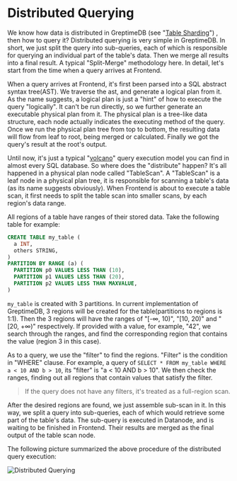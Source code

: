 # Distributed Querying

We know how data is distributed in GreptimeDB (see "[Table Sharding][1]") , then how to query it?
Distributed querying is very simple in GreptimeDB. In short, we just split the query into
sub-queries, each of which is responsible for querying an individual part of the table's data. Then
we merge all results into a final result. A typical "Split-Merge" methodology here. In detail,
let's start from the time when a query arrives at Frontend.

When a query arrives at Frontend, it's first been parsed into a SQL abstract syntax tree(AST). We
traverse the ast, and generate a logical plan from it. As the name suggests, a logical plan is just
a "hint" of how to execute the query "logically". It can't be run directly, so we further generate
an executable physical plan from it. The physical plan is a tree-like data structure, each node
actually indicates the executing method of the query. Once we run the physical plan tree from top
to bottom, the resulting data will flow from leaf to root, being merged or calculated. Finally we
got the query's result at the root's output.

Until now, it's just a typical "[volcano][2]" query execution model you can find in almost every SQL
database. So where does the "distribute" happen? It's all happened in a physical plan node called
"TableScan". A "TableScan" is a leaf node in a physical plan tree, it is responsible for scanning a
table's data (as its name suggests obviously). When Frontend is about to execute a table scan, it
first needs to split the table scan into smaller scans, by each region's data range.

[1]: ./table-sharding.md
[2]: https://paperhub.s3.amazonaws.com/dace52a42c07f7f8348b08dc2b186061.pdf

All regions of a table have ranges of their stored data. Take the following table for example:

```sql
CREATE TABLE my_table (
  a INT,
  others STRING,
)
PARTITION BY RANGE (a) (
  PARTITION p0 VALUES LESS THAN (10),
  PARTITION p1 VALUES LESS THAN (20),
  PARTITION p2 VALUES LESS THAN MAXVALUE,
)
```

`my_table` is created with 3 partitions. In current implementation of GreptimeDB, 3 regions will be
created for the table(partitions to regions is 1:1). Then the 3 regions will have the ranges of
"[-∞, 10)", "[10, 20)" and "[20, +∞)" respectively. If provided with a value, for example, "42", we
search through the ranges, and find the corresponding region that contains the value (region 3 in
this case).

As to a query, we use the "filter" to find the regions. "Filter" is the condition in "WHERE"
clause. For example, a query of `SELECT * FROM my_table WHERE a < 10 AND b > 10`, its "filter" is
"a < 10 AND b > 10". We then check the ranges, finding out all regions that contain values that
satisfy the filter.

> If the query does not have any filters, it's treated as a full-region scan.

After the desired regions are found, we just assemble sub-scan in it. In this way, we split a query
into sub-queries, each of which would retrieve some part of the table's data. The sub-query is
executed in Datanode, and is waiting to be finished in Frontend. Their results are merged as the
final output of the table scan node.

The following picture summarized the above procedure of the distributed query execution:

![Distributed Querying](/distributed-querying.png)
